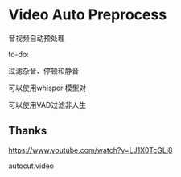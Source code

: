 # Video Auto Preprocess


音视频自动预处理


to-do:

过滤杂音、停顿和静音

可以使用whisper 模型对

可以使用VAD过滤非人生




## Thanks 

https://www.youtube.com/watch?v=LJ1X0TcGLi8

autocut.video
